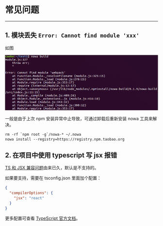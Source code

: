 # 常见问题

---

## 1. 模块丢失 `Error: Cannot find module 'xxx'`

如图

![](screenshot-issue-1.png)

一般是由于上次 npm 安装异常中止导致，可通过卸载后重新安装 nowa 工具来解决。  

```shell
rm -rf `npm root -g`/nowa-* ~/.nowa
nowa install --registry=https://registry.npm.taobao.org
```

## 2. 在项目中使用 typescript 写 jsx 报错

[TS 和 JSX 兼容问题](https://github.com/techird/blog/issues/3)由来已久，默认是不支持的。

如果要支持，需要在 tsconfig.json 里面加个配置：

```json
{
  "compilerOptions": {
    "jsx": "react"
  }
}
```
更多配置可查看 [TypeScript 官方文档](https://www.typescriptlang.org/docs/handbook/react-&-webpack.html)。
